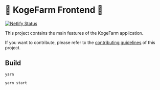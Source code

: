 # 🐨 KogeFarm Frontend 🐨

[![Netlify Status](https://api.netlify.com/api/v1/badges/7bebf1a3-be7b-4165-afd1-446256acd5e3/deploy-status)](https://app.netlify.com/sites/pancake-prod/deploys)

This project contains the main features of the KogeFarm application.

If you want to contribute, please refer to the [contributing guidelines](./CONTRIBUTING.md) of this project.

## Build

`yarn`

`yarn start`

